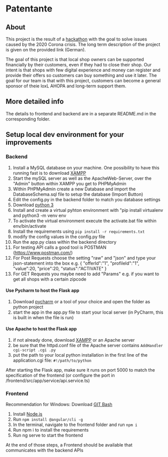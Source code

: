# Patentante
## About
This project is the result of a [hackathon](https://devpost.com/software/pay-now-enjoy-later-n59swk) with the goal to solve issues caused by the 2020 Corona crisis.
The long term description of the project is given on the provided link (German).

The goal of this project is that local shop owners can be supported financially by their customers, even if they had to close their shop.
Our intent is that shops with few digital experience and money can register and provide their offers so customers can buy something and use it later.
The goal for our team is that with this project, customers can become a general sponsor of theie loxL AHOPA and long-term support them.

## More detailed info
The details to frontend and backend are in a separate README.md in the corresponding folder.

## Setup local dev environment for your improvements
### Backend

1. Install a MySQL database on your machine. One possibility to have this running fast is to download [XAMPP](https://www.apachefriends.org/index.html)
1. Start the mySQL server as well as the ApacheWeb-Server, over the "Admin" button within XAMPP you get to PHPMyAdmin
1. Within PHPMyAdmin create a new Database and import the DatabaseSchema.sql file to setup the database (Import Button)
1. Edit the config.py in the backend folder to match you database settings
1. Download [python 3](https://www.python.org/downloads/)
1. Install and create a virtual pyhton environment with "pip install virtualenv and python3 -m venv env
1. To activate the virtual environment execute the activate.bat file within env/bin/activate
1. Install the requirements using `pip install -r requirements.txt`
1. modify the config values in the config.py file
1. Run the app.py class within the backend directory
1. For testing API calls a good tool is POSTMAN (https://www.postman.com/)
1. For Post Requests choose the setting "raw" and "json" and type your json-statement into the box e.g.
{
	"offerId":"1",
	"profileId":"1",
	"value":20,
	"price":20,
	"status":"ACTIVATE"
}
1. For GET Requests you maybe need to add "Params" e.g. if you want to get all shops with a certain zipcode
#### Use Pycharm to host the Flask app
1. Download [pycharm](https://www.jetbrains.com/pycharm/) or a tool of your choice and open the folder as python project
1. start the app in the app.py file to start your local server (in PyCharm, this is built in when the file is run)

#### Use Apache to host the Flask app
1. if not already done, download [XAMPP](https://www.apachefriends.org/index.html) or an Apache server
1. be sure that the httpd.conf file of the Apache server contains `AddHandler cgi-script .cgi .py`
1. put the path to your local python installation in the first line of the application.cgi file: `#!/path/to/python`

After starting the Flask app, make sure it runs on port 5000 to match the specification of the frontend (or configure the port in /frontend/src/app/service/api.service.ts)

### Frontend
Recommendation for Windows: Download [GIT Bash](https://git-scm.com/downloads)
1. Install [Node.js](https://nodejs.org/en/)
1. Run `npm install @angular/cli -g`
1. In the terminal, navigate to the frontend folder and run `npm i`
1. Run npm i to install the requirements
1. Run ng serve to start the frontend

At the end of those steps, a Frontend should be available that communicates with the backend APIs

